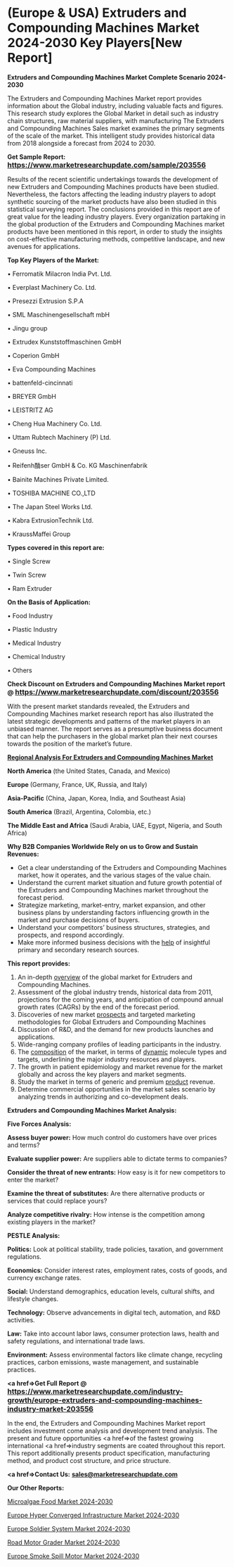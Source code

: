 # (Europe & USA) Extruders and Compounding Machines Market 2024-2030 Key Players[New Report]

<strong>Extruders and Compounding Machines Market Complete Scenario 2024-2030</strong>

The Extruders and Compounding Machines Market report provides information about the Global industry, including valuable facts and figures. This research study explores the Global Market in detail such as industry chain structures, raw material suppliers, with manufacturing The Extruders and Compounding Machines Sales market examines the primary segments of the scale of the market. This intelligent study provides historical data from 2018 alongside a forecast from 2024 to 2030.

<strong>Get Sample Report: <a href=https://www.marketresearchupdate.com/sample/203556><font size=3 color=#0000ff>https://www.marketresearchupdate.com/sample/203556</font></a></strong>

Results of the recent scientific undertakings towards the development of new Extruders and Compounding Machines products have been studied. Nevertheless, the factors affecting the leading industry players to adopt synthetic sourcing of the market products have also been studied in this statistical surveying report. The conclusions provided in this report are of great value for the leading industry players. Every organization partaking in the global production of the Extruders and Compounding Machines market products have been mentioned in this report, in order to study the insights on cost-effective manufacturing methods, competitive landscape, and new avenues for applications.

<strong>Top Key Players of the Market:</strong>

• Ferromatik Milacron India Pvt. Ltd.

• Everplast Machinery Co. Ltd.

• Presezzi Extrusion S.P.A

• SML Maschinengesellschaft mbH

• Jingu group

• Extrudex Kunststoffmaschinen GmbH

• Coperion GmbH

• Eva Compounding Machines

• battenfeld-cincinnati

• BREYER GmbH

• LEISTRITZ AG

• Cheng Hua Machinery Co. Ltd.

• Uttam Rubtech Machinery (P) Ltd.

• Gneuss Inc.

• Reifenh酳ser GmbH & Co. KG Maschinenfabrik

• Bainite Machines Private Limited.

• TOSHIBA MACHINE CO.,LTD

• The Japan Steel Works Ltd.

• Kabra ExtrusionTechnik Ltd.

• KraussMaffei Group

<strong>Types covered in this report are: </strong>

• Single Screw

• Twin Screw

• Ram Extruder

<strong>On the Basis of Application:</strong>

• Food Industry

• Plastic Industry

• Medical Industry

• Chemical Industry

• Others

<strong>Check Discount on Extruders and Compounding Machines Market report @ <a href=https://www.marketresearchupdate.com/discount/203556><font size=3 color=#0000ff>https://www.marketresearchupdate.com/discount/203556</font></a></strong>

With the present market standards revealed, the Extruders and Compounding Machines market research report has also illustrated the latest strategic developments and patterns of the market players in an unbiased manner. The report serves as a presumptive business document that can help the purchasers in the global market plan their next courses towards the position of the market’s future.

<strong><u><b>Regional Analysis For Extruders and Compounding Machines Market</b></u></strong>

<strong><b>North America</b></strong> (the United States, Canada, and Mexico)

<strong><b>Europe </b></strong>(Germany, France, UK, Russia, and Italy)

<strong><b>Asia-Pacific</b></strong> (China, Japan, Korea, India, and Southeast Asia)

<strong><b>South America</b></strong> (Brazil, Argentina, Colombia, etc.)

<strong><b>The Middle East and Africa</b></strong> (Saudi Arabia, UAE, Egypt, Nigeria, and South Africa)

<strong>Why B2B Companies Worldwide Rely on us to Grow and Sustain Revenues:</strong>
<ul>
  <li>Get a clear understanding of the Extruders and Compounding Machines market, how it operates, and the various stages of the value chain.</li>
  <li>Understand the current market situation and future growth potential of the Extruders and Compounding Machines market throughout the forecast period.</li>
  <li>Strategize marketing, market-entry, market expansion, and other business plans by understanding factors influencing growth in the market and purchase decisions of buyers.</li>
  <li>Understand your competitors’ business structures, strategies, and prospects, and respond accordingly.</li>
  <li>Make more informed business decisions with the <a href=ASDF991299>help</a> of insightful primary and secondary research sources.</li>
</ul>
<strong>This report provides:</strong>
<ol>
  <li>An in-depth <a href=>overview</a> of the global market for Extruders and Compounding Machines.</li>
  <li>Assessment of the global industry trends, historical data from 2011, projections for the coming years, and anticipation of compound annual growth rates (CAGRs) by the end of the forecast period.</li>
  <li>Discoveries of new market <a href=>prospects</a> and targeted marketing methodologies for Global Extruders and Compounding Machines</li>
  <li>Discussion of R&amp;D, and the demand for new products launches and applications.</li>
  <li>Wide-ranging company profiles of leading participants in the industry.</li>
  <li>The <a href=ASDF881288>composition</a> of the market, in terms of <a href=>dynamic</a> molecule types and targets, underlining the major industry resources and players.</li>
  <li>The growth in patient epidemiology and market revenue for the market globally and across the key players and market segments.</li>
  <li>Study the market in terms of generic and premium <a href=>product</a> revenue.</li>
  <li>Determine commercial opportunities in the market sales scenario by analyzing trends in authorizing and co-development deals.</li>
</ol>

<strong>Extruders and Compounding Machines Market Analysis:</strong>

<strong>Five Forces Analysis:</strong>

<strong>Assess buyer power:</strong> How much control do customers have over prices and terms?

<strong>Evaluate supplier power:</strong> Are suppliers able to dictate terms to companies?

<strong>Consider the threat of new entrants:</strong> How easy is it for new competitors to enter the market?

<strong>Examine the threat of substitutes:</strong> Are there alternative products or services that could replace yours?

<strong>Analyze competitive rivalry:</strong> How intense is the competition among existing players in the market?

<strong>PESTLE Analysis:</strong>

<strong>Politics:</strong> Look at political stability, trade policies, taxation, and government regulations.

<strong>Economics:</strong> Consider interest rates, employment rates, costs of goods, and currency exchange rates.

<strong>Social:</strong> Understand demographics, education levels, cultural shifts, and lifestyle changes.

<strong>Technology:</strong> Observe advancements in digital tech, automation, and R&D activities.

<strong>Law:</strong> Take into account labor laws, consumer protection laws, health and safety regulations, and international trade laws.

<strong>Environment:</strong> Assess environmental factors like climate change, recycling practices, carbon emissions, waste management, and sustainable practices.

<strong><a href=>Get Full Report</a> @ <a href=https://www.marketresearchupdate.com/industry-growth/europe-extruders-and-compounding-machines-industry-market-203556><font size=3 color=#0000ff>https://www.marketresearchupdate.com/industry-growth/europe-extruders-and-compounding-machines-industry-market-203556</font></a></strong>

In the end, the Extruders and Compounding Machines Market report includes investment come analysis and development trend analysis. The present and future opportunities <a href=>of</a> the fastest growing international <a href=>industry</a> segments are coated throughout this report. This report additionally presents product specification, manufacturing method, and product cost structure, and price structure.

<strong><a href=><strong>Contact Us:</strong></a></strong>
<strong>sales@marketresearchupdate.com</strong>

<strong>Our Other Reports:</strong>

<a href=https://www.linkedin.com/pulse/microalgae-food-market-trends-2023-key-takeaways>Microalgae Food Market 2024-2030</a>

<a href=https://www.linkedin.com/pulse/europe-hyper-converged-infrastructure-market-size-future>Europe Hyper Converged Infrastructure Market 2024-2030</a>

<a href=https://www.linkedin.com/pulse/europe-soldier-system-market-upcoming>Europe Soldier System Market 2024-2030</a>

<a href=https://www.linkedin.com/pulse/road-motor-grader-market-undertake-strapping-gnodf/>Road Motor Grader Market 2024-2030</a>

<a href=https://www.linkedin.com/pulse/europe-smoke-spill-motor-market-research-report-zncqf/>Europe Smoke Spill Motor Market 2024-2030</a>

